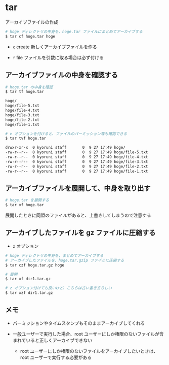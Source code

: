 # tar

アーカイブファイルの作成

```bash
# hoge ディレクトリの中身を、hoge.tar ファイルにまとめてアーカイブする
$ tar cf hoge.tar hoge
```

- `c` create 新しくアーカイブファイルを作る

- `f` file ファイルを引数に取る場合は必ず付ける

## アーカイブファイルの中身を確認する

```bash
# hoge.tar の中身を確認
$ tar tf hoge.tar

hoge/
hoge/file-5.txt
hoge/file-4.txt
hoge/file-3.txt
hoge/file-2.txt
hoge/file-1.txt
```

```bash
# v オプションを付けると、ファイルのパーミッション等も確認できる
$ tar tvf hoge.tar

drwxr-xr-x  0 kyoruni staff       0  9 27 17:49 hoge/
-rw-r--r--  0 kyoruni staff       0  9 27 17:49 hoge/file-5.txt
-rw-r--r--  0 kyoruni staff       0  9 27 17:49 hoge/file-4.txt
-rw-r--r--  0 kyoruni staff       0  9 27 17:49 hoge/file-3.txt
-rw-r--r--  0 kyoruni staff       0  9 27 17:49 hoge/file-2.txt
-rw-r--r--  0 kyoruni staff       0  9 27 17:49 hoge/file-1.txt
```

## アーカイブファイルを展開して、中身を取り出す

```bash
# hoge.tar を展開する
$ tar xf hoge.tar
```

展開したときに同盟のファイルがあると、上書きしてしまうので注意する

## アーカイブしたファイルを gz ファイルに圧縮する

- `z` オプション

```bash
# hoge ディレクトリの中身を、まとめてアーカイブする
# アーカイブしたファイルを、hoge.tar.gzip ファイルに圧縮する
$ tar czf hoge.tar.gz hoge
```

```bash
# 展開
$ tar xf dir1.tar.gz
```

```bash
# z オプション付けても良いけど、こちらは古い書き方らしい
$ tar xzf dir1.tar.gz
```

## メモ

- パーミッションやタイムスタンプもそのままアーカイブしてくれる

- 一般ユーザーで実行した場合、root ユーザーにしか権限のないファイルが含まれていると正しくアーカイブできない

  - root ユーザーにしか権限のないファイルをアーカイブしたいときは、root ユーザーで実行する必要がある